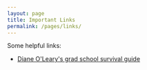 ```yaml
---
layout: page
title: Important Links
permalink: /pages/links/
---
```




Some helpful links:
* [Diane O'Leary's grad school survival guide](https://www.cs.umd.edu/users/oleary/gradstudy/gradstudy.html)
